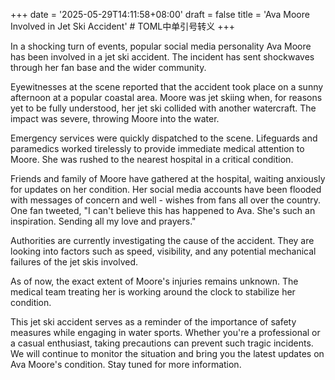 +++
date = '2025-05-29T14:11:58+08:00'
draft = false
title = 'Ava Moore Involved in Jet Ski Accident' # TOML中单引号转义
+++

In a shocking turn of events, popular social media personality Ava Moore has been involved in a jet ski accident. The incident has sent shockwaves through her fan base and the wider community.

Eyewitnesses at the scene reported that the accident took place on a sunny afternoon at a popular coastal area. Moore was jet skiing when, for reasons yet to be fully understood, her jet ski collided with another watercraft. The impact was severe, throwing Moore into the water.

Emergency services were quickly dispatched to the scene. Lifeguards and paramedics worked tirelessly to provide immediate medical attention to Moore. She was rushed to the nearest hospital in a critical condition.

Friends and family of Moore have gathered at the hospital, waiting anxiously for updates on her condition. Her social media accounts have been flooded with messages of concern and well - wishes from fans all over the country. One fan tweeted, "I can't believe this has happened to Ava. She's such an inspiration. Sending all my love and prayers."

Authorities are currently investigating the cause of the accident. They are looking into factors such as speed, visibility, and any potential mechanical failures of the jet skis involved.

As of now, the exact extent of Moore's injuries remains unknown. The medical team treating her is working around the clock to stabilize her condition.

This jet ski accident serves as a reminder of the importance of safety measures while engaging in water sports. Whether you're a professional or a casual enthusiast, taking precautions can prevent such tragic incidents. We will continue to monitor the situation and bring you the latest updates on Ava Moore's condition. Stay tuned for more information.